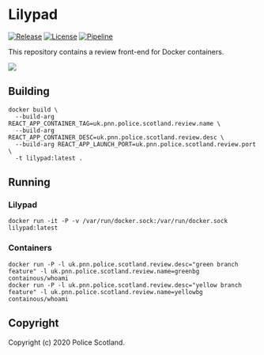 # Lilypad

[![Release][release-image]][releases] [![License][license-image]][license] [![Pipeline][pipeline-image]][pipeline]

This repository contains a review front-end for Docker containers.

![](https://git.spnet.local/harlaw/lilypad/uploads/3ecfbe5452b7d9e98c43e1543f11459d/image.png)


## Building

```
docker build \
  --build-arg REACT_APP_CONTAINER_TAG=uk.pnn.police.scotland.review.name \
  --build-arg REACT_APP_CONTAINER_DESC=uk.pnn.police.scotland.review.desc \
  --build-arg REACT_APP_LAUNCH_PORT=uk.pnn.police.scotland.review.port \
  -t lilypad:latest .
```

## Running

### Lilypad

```
docker run -it -P -v /var/run/docker.sock:/var/run/docker.sock lilypad:latest
```

### Containers

```
docker run -P -l uk.pnn.police.scotland.review.desc="green branch feature" -l uk.pnn.police.scotland.review.name=greenbg containous/whoami
docker run -P -l uk.pnn.police.scotland.review.desc="yellow branch feature" -l uk.pnn.police.scotland.review.name=yellowbg containous/whoami
```

## Copyright

Copyright (c) 2020 Police Scotland.

[release-image]: https://img.shields.io/badge/release-master-orange.svg?style=flat
[releases]: /../container_registry
[license-image]: https://img.shields.io/badge/license-police%20scotland-blue.svg
[license]: http://www.apache.org/licenses/LICENSE-2.0
[pipeline-image]: /../badges/master/pipeline.svg
[pipeline]: /../pipelines
